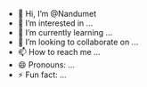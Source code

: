- 👋 Hi, I’m @Nandumet
- 👀 I’m interested in ...
- 🌱 I’m currently learning ...
- 💞️ I’m looking to collaborate on ...
- 📫 How to reach me ...
- 😄 Pronouns: ...
- ⚡ Fun fact: ...

<!---
Nandumet/Nandumet is a ✨ special ✨ repository because its `README.md` (this file) appears on your GitHub profile.
You can click the Preview link to take a look at your changes.
--->

